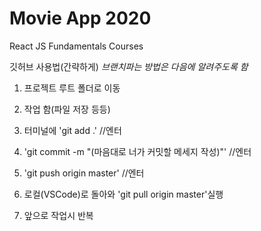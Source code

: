 # Movie App 2020

React JS Fundamentals Courses

깃허브 사용법(간략하게)
*브랜치파는 방법은 다음에 알려주도록 함*
1. 프로젝트 루트 폴더로 이동
2. 작업 함(파일 저장 등등)
3. 터미널에 'git add .' //엔터
4. 'git commit -m "(마음대로 너가 커밋할 메세지 작성)"' //엔터
5. 'git push origin master' //엔터
6. 로컬(VSCode)로 돌아와 'git pull origin master'실행

8. 앞으로 작업시 반복